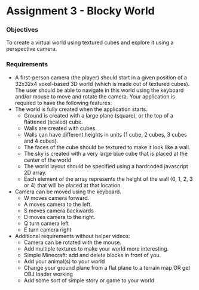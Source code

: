 # Assignment 3 - Blocky World

### Objectives 
To create a virtual world using textured cubes and explore it using a perspective camera.  

### Requirements

- A first-person camera (the player) should start in a given position of a 32x32x4 voxel-based 3D world (which is made out of textured cubes). The user should be able to navigate in this world using the keyboard and/or mouse to move and rotate the camera. Your application is required to have the following features:
- The world is fully created when the application starts.
  - Ground is created with a large plane (square), or the top of a flattened (scaled)  cube.
  - Walls are created with cubes.
  - Walls can have different heights in units (1 cube, 2 cubes, 3 cubes and 4 cubes).
  - The faces of the cube should be textured to make it look like a wall.
  - The sky is created with a very large blue  cube that is placed at the center of the world 
  - The world layout should be specified using a hardcoded javascript 2D array.
  - Each element of the array represents the height of the wall (0, 1, 2, 3 or 4) that will be placed at that location.
- Camera can be moved using the keyboard.
  - W moves camera forward.
  - A moves camera to the left.
  - S moves camera backwards
  - D moves camera to the right.
  - Q turn camera left
  - E turn camera right
- Additional requirements without helper videos:
  - Camera can be rotated with the mouse. 
  - Add multiple textures to make your world more interesting.
  - Simple Minecraft: add and delete blocks in front of you. 
  - Add your animal(s) to your world
  - Change your ground plane from a flat plane to a terrain map OR get OBJ loader working
  - Add some sort of simple story or game to your world